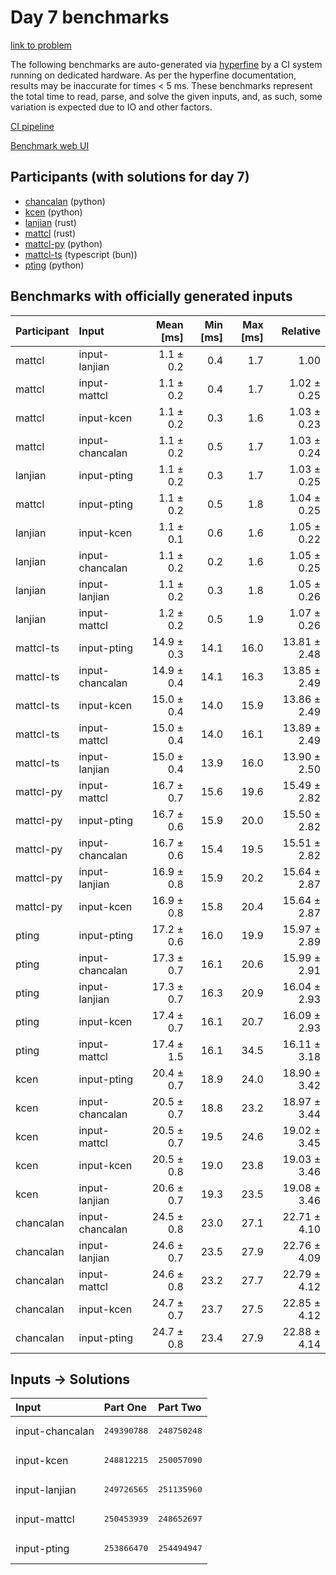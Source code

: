 # Day 7 benchmarks

[link to problem](https://adventofcode.com/2023/day/7)

The following benchmarks are auto-generated via
[hyperfine](https://github.com/sharkdp/hyperfine) by a CI system running on
dedicated hardware. As per the hyperfine documentation, results may be
inaccurate for times < 5 ms. These benchmarks represent the total time to read,
parse, and solve the given inputs, and, as such, some variation is expected due
to IO and other factors.

[CI pipeline](http://ci.papercode.net:8080/teams/main/pipelines/aoc2023)

[Benchmark web UI](https://aoc.ancalagon.black)


## Participants (with solutions for day 7)

- [chancalan](https://github.com/chancalan/aoc2023) (python)
- [kcen](https://github.com/kcen/aoc2023) (python)
- [lanjian](https://github.com/lanjian/aoc-2023) (rust)
- [mattcl](https://github.com/mattcl/aoc2023) (rust)
- [mattcl-py](https://github.com/mattcl/aoc2023-py) (python)
- [mattcl-ts](https://github.com/mattcl/aoc2023-js) (typescript (bun))
- [pting](https://github.com/pting/aoc2023) (python)


## Benchmarks with officially generated inputs

| Participant | Input | Mean [ms] | Min [ms] | Max [ms] | Relative |
|:---|:---|---:|---:|---:|---:|
| mattcl | input-lanjian | 1.1 ± 0.2 | 0.4 | 1.7 | 1.00 |
| mattcl | input-mattcl | 1.1 ± 0.2 | 0.4 | 1.7 | 1.02 ± 0.25 |
| mattcl | input-kcen | 1.1 ± 0.2 | 0.3 | 1.6 | 1.03 ± 0.23 |
| mattcl | input-chancalan | 1.1 ± 0.2 | 0.5 | 1.7 | 1.03 ± 0.24 |
| lanjian | input-pting | 1.1 ± 0.2 | 0.3 | 1.7 | 1.03 ± 0.25 |
| mattcl | input-pting | 1.1 ± 0.2 | 0.5 | 1.8 | 1.04 ± 0.25 |
| lanjian | input-kcen | 1.1 ± 0.1 | 0.6 | 1.6 | 1.05 ± 0.22 |
| lanjian | input-chancalan | 1.1 ± 0.2 | 0.2 | 1.6 | 1.05 ± 0.25 |
| lanjian | input-lanjian | 1.1 ± 0.2 | 0.3 | 1.8 | 1.05 ± 0.26 |
| lanjian | input-mattcl | 1.2 ± 0.2 | 0.5 | 1.9 | 1.07 ± 0.26 |
| mattcl-ts | input-pting | 14.9 ± 0.3 | 14.1 | 16.0 | 13.81 ± 2.48 |
| mattcl-ts | input-chancalan | 14.9 ± 0.4 | 14.1 | 16.3 | 13.85 ± 2.49 |
| mattcl-ts | input-kcen | 15.0 ± 0.4 | 14.0 | 15.9 | 13.86 ± 2.49 |
| mattcl-ts | input-mattcl | 15.0 ± 0.4 | 14.0 | 16.1 | 13.89 ± 2.49 |
| mattcl-ts | input-lanjian | 15.0 ± 0.4 | 13.9 | 16.0 | 13.90 ± 2.50 |
| mattcl-py | input-mattcl | 16.7 ± 0.7 | 15.6 | 19.6 | 15.49 ± 2.82 |
| mattcl-py | input-pting | 16.7 ± 0.6 | 15.9 | 20.0 | 15.50 ± 2.82 |
| mattcl-py | input-chancalan | 16.7 ± 0.6 | 15.4 | 19.5 | 15.51 ± 2.82 |
| mattcl-py | input-lanjian | 16.9 ± 0.8 | 15.9 | 20.2 | 15.64 ± 2.87 |
| mattcl-py | input-kcen | 16.9 ± 0.8 | 15.8 | 20.4 | 15.64 ± 2.87 |
| pting | input-pting | 17.2 ± 0.6 | 16.0 | 19.9 | 15.97 ± 2.89 |
| pting | input-chancalan | 17.3 ± 0.7 | 16.1 | 20.6 | 15.99 ± 2.91 |
| pting | input-lanjian | 17.3 ± 0.7 | 16.3 | 20.9 | 16.04 ± 2.93 |
| pting | input-kcen | 17.4 ± 0.7 | 16.1 | 20.7 | 16.09 ± 2.93 |
| pting | input-mattcl | 17.4 ± 1.5 | 16.1 | 34.5 | 16.11 ± 3.18 |
| kcen | input-pting | 20.4 ± 0.7 | 18.9 | 24.0 | 18.90 ± 3.42 |
| kcen | input-chancalan | 20.5 ± 0.7 | 18.8 | 23.2 | 18.97 ± 3.44 |
| kcen | input-mattcl | 20.5 ± 0.7 | 19.5 | 24.6 | 19.02 ± 3.45 |
| kcen | input-kcen | 20.5 ± 0.8 | 19.0 | 23.8 | 19.03 ± 3.46 |
| kcen | input-lanjian | 20.6 ± 0.7 | 19.3 | 23.5 | 19.08 ± 3.46 |
| chancalan | input-chancalan | 24.5 ± 0.8 | 23.0 | 27.1 | 22.71 ± 4.10 |
| chancalan | input-lanjian | 24.6 ± 0.7 | 23.5 | 27.9 | 22.76 ± 4.09 |
| chancalan | input-mattcl | 24.6 ± 0.8 | 23.2 | 27.7 | 22.79 ± 4.12 |
| chancalan | input-kcen | 24.7 ± 0.7 | 23.7 | 27.5 | 22.85 ± 4.12 |
| chancalan | input-pting | 24.7 ± 0.8 | 23.4 | 27.9 | 22.88 ± 4.14 |


## Inputs -> Solutions

| Input | Part One | Part Two |
|:---|:---|:---|
|input-chancalan|<pre>249390788</pre>|<pre>248750248</pre>|
|input-kcen|<pre>248812215</pre>|<pre>250057090</pre>|
|input-lanjian|<pre>249726565</pre>|<pre>251135960</pre>|
|input-mattcl|<pre>250453939</pre>|<pre>248652697</pre>|
|input-pting|<pre>253866470</pre>|<pre>254494947</pre>|